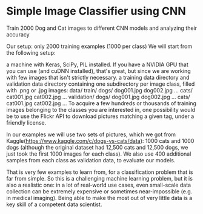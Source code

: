 # Simple Image Classifier using CNN
Train 2000 Dog and Cat images to different CNN models and analyzing their accuracy 

Our setup: only 2000 training examples (1000 per class)
We will start from the following setup:

a machine with Keras, SciPy, PIL installed. If you have a NVIDIA GPU that you can use (and cuDNN installed), that's great, but since we are working with few images that isn't strictly necessary.
a training data directory and validation data directory containing one subdirectory per image class, filled with .png or .jpg images:
data/
    train/
        dogs/
            dog001.jpg
            dog002.jpg
            ...
        cats/
            cat001.jpg
            cat002.jpg
            ...
    validation/
        dogs/
            dog001.jpg
            dog002.jpg
            ...
        cats/
            cat001.jpg
            cat002.jpg
            ...
To acquire a few hundreds or thousands of training images belonging to the classes you are interested in, one possibility would be to use the Flickr API to download pictures matching a given tag, under a friendly license.

In our examples we will use two sets of pictures, which we got from Kaggle(https://www.kaggle.com/c/dogs-vs-cats/data): 1000 cats and 1000 dogs (although the original dataset had 12,500 cats and 12,500 dogs, we just took the first 1000 images for each class). We also use 400 additional samples from each class as validation data, to evaluate our models.

That is very few examples to learn from, for a classification problem that is far from simple. So this is a challenging machine learning problem, but it is also a realistic one: in a lot of real-world use cases, even small-scale data collection can be extremely expensive or sometimes near-impossible (e.g. in medical imaging). Being able to make the most out of very little data is a key skill of a competent data scientist.

